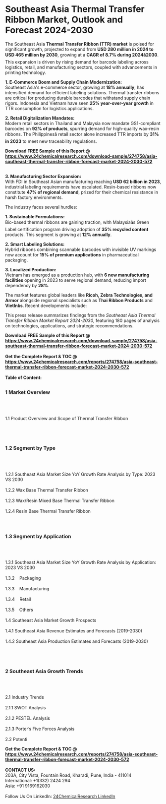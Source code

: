 <h1>Southeast Asia Thermal Transfer Ribbon Market, Outlook and Forecast 2024-2030</h1><p>The Southeast Asia <strong>Thermal Transfer Ribbon (TTR) market</strong> is poised for significant growth, projected to expand from <strong>USD 280 million in 2024 to USD 465 million by 2030</strong>, growing at a <strong>CAGR of 8.7% during 2024â2030</strong>. This expansion is driven by rising demand for barcode labeling across logistics, retail, and manufacturing sectors, coupled with advancements in printing technology.</p><p><strong>1. E-Commerce Boom and Supply Chain Modernization:</strong><br>
Southeast Asia's e-commerce sector, growing at <strong>18% annually</strong>, has intensified demand for efficient labeling solutions. Thermal transfer ribbons are critical for producing durable barcodes that withstand supply chain rigors. Indonesia and Vietnam have seen <strong>25% year-over-year growth</strong> in TTR consumption for logistics applications.</p><p><strong>2. Retail Digitalization Mandates:</strong><br>
Modern retail sectors in Thailand and Malaysia now mandate GS1-compliant barcodes on <strong>92% of products</strong>, spurring demand for high-quality wax-resin ribbons. The Philippinesâ retail sector alone increased TTR imports by <strong>31% in 2023</strong> to meet new traceability regulations.</p><div><b>Download FREE Sample of this Report @ 
            <a href="https://www.24chemicalresearch.com/download-sample/274758/asia-southeast-thermal-transfer-ribbon-forecast-market-2024-2030-572">
            https://www.24chemicalresearch.com/download-sample/274758/asia-southeast-thermal-transfer-ribbon-forecast-market-2024-2030-572</a></b></div><br><p><strong>3. Manufacturing Sector Expansion:</strong><br>
With FDI in Southeast Asian manufacturing reaching <strong>USD 62 billion in 2023</strong>, industrial labeling requirements have escalated. Resin-based ribbons now constitute <strong>47% of regional demand</strong>, prized for their chemical resistance in harsh factory environments.</p><p>The industry faces several hurdles:</p><p><strong>1. Sustainable Formulations:</strong><br>
Bio-based thermal ribbons are gaining traction, with Malaysiaâs Green Label certification program driving adoption of <strong>35% recycled content</strong> products. This segment is growing at <strong>12% annually</strong>.</p><p><strong>2. Smart Labeling Solutions:</strong><br>
Hybrid ribbons combining scannable barcodes with invisible UV markings now account for <strong>15% of premium applications</strong> in pharmaceutical packaging.</p><p><strong>3. Localized Production:</strong><br>
Vietnam has emerged as a production hub, with <strong>6 new manufacturing facilities</strong> opening in 2023 to serve regional demand, reducing import dependency by <strong>28%</strong>.</p><p>The market features global leaders like <strong>Ricoh, Zebra Technologies, and Armor</strong> alongside regional specialists such as <strong>Thai Ribbon Products</strong> and <strong>VietInks</strong>. Recent developments include:</p><p>This press release summarizes findings from the <em>Southeast Asia Thermal Transfer Ribbon Market Report 2024-2030</em>, featuring 180 pages of analysis on technologies, applications, and strategic recommendations.</p><div><b>Download FREE Sample of this Report @ 
            <a href="https://www.24chemicalresearch.com/download-sample/274758/asia-southeast-thermal-transfer-ribbon-forecast-market-2024-2030-572">
            https://www.24chemicalresearch.com/download-sample/274758/asia-southeast-thermal-transfer-ribbon-forecast-market-2024-2030-572</a></b></div><br><div><b>Get the Complete Report & TOC @ 
            <a href="https://www.24chemicalresearch.com/reports/274758/asia-southeast-thermal-transfer-ribbon-forecast-market-2024-2030-572">
            https://www.24chemicalresearch.com/reports/274758/asia-southeast-thermal-transfer-ribbon-forecast-market-2024-2030-572</a></b></div><br>
            <b>Table of Content:</b><p><h2><span style="font-size:16px"><strong>1 Market Overview&nbsp;&nbsp; &nbsp;</strong></span></h2><br />
<br />
<p>1.1 Product Overview and Scope of Thermal Transfer Ribbon&nbsp;</p><br />
<br />
<h2><strong><span style="font-size:16px">1.2 Segment by Type&nbsp;&nbsp; &nbsp;</span></strong></h2><br />
<br />
<p>1.2.1 Southeast Asia Market Size YoY Growth Rate Analysis by Type: 2023 VS 2030&nbsp;&nbsp; &nbsp;<br /><br />
1.2.2 Wax Base Thermal Transfer Ribbon&nbsp;&nbsp; &nbsp;<br /><br />
1.2.3 Wax/Resin Mixed Base Thermal Transfer Ribbon<br /><br />
1.2.4 Resin Base Thermal Transfer Ribbon<br /><br />
<br />
<h2><span style="font-size:16px"><strong>1.3 Segment by Application&nbsp;&nbsp;</strong></span></h2><br />
<br />
<p>1.3.1 Southeast Asia Market Size YoY Growth Rate Analysis by Application: 2023 VS 2030&nbsp;&nbsp; &nbsp;<br /><br />
1.3.2&nbsp;&nbsp; &nbsp;Packaging<br /><br />
1.3.3&nbsp;&nbsp; &nbsp;Manufacturing<br /><br />
1.3.4&nbsp;&nbsp; &nbsp;Retail<br /><br />
1.3.5&nbsp;&nbsp; &nbsp;Others<br /><br />
1.4 Southeast Asia Market Growth Prospects&nbsp;&nbsp; &nbsp;<br /><br />
1.4.1 Southeast Asia Revenue Estimates and Forecasts (2019-2030)&nbsp;&nbsp; &nbsp;<br /><br />
1.4.2 Southeast Asia Production Estimates and Forecasts (2019-2030)&nbsp;&nbsp;</p><br />
<br />
<h2><span style="font-size:16px"><strong>2 Southeast Asia Growth Trends&nbsp;&nbsp; &nbsp;</strong></span></h2><br />
<br />
<p>2.1 Industry Trends&nbsp;&nbsp; &nbsp;<br /><br />
2.1.1 SWOT Analysis&nbsp;&nbsp; &nbsp;<br /><br />
2.1.2 PESTEL Analysis&nbsp;&nbsp; &nbsp;<br /><br />
2.1.3 Porter&rsquo;s Five Forces Analysis&nbsp;&nbsp; &nbsp;<br /><br />
2.2 Potenti</p><div><b>Get the Complete Report & TOC @ 
            <a href="https://www.24chemicalresearch.com/reports/274758/asia-southeast-thermal-transfer-ribbon-forecast-market-2024-2030-572">
            https://www.24chemicalresearch.com/reports/274758/asia-southeast-thermal-transfer-ribbon-forecast-market-2024-2030-572</a></b></div><br><b>CONTACT US:</b><br>
            203A, City Vista, Fountain Road, Kharadi, Pune, India - 411014<br>
            International: +1(332) 2424 294<br>
            Asia: +91 9169162030 <br><br>
            Follow Us On LinkedIn: <a href="https://www.linkedin.com/company/24chemicalresearch/">24ChemicalResearch LinkedIn</a>